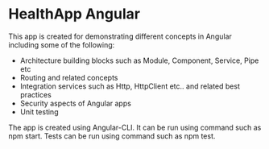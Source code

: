 # HealthApp Angular

This app is created for demonstrating different concepts in Angular including some of the following:

 * Architecture building blocks such as Module, Component, Service, Pipe etc
 * Routing and related concepts
 * Integration services such as Http, HttpClient etc.. and related best practices
 * Security aspects of Angular apps
 * Unit testing

The app is created using Angular-CLI. It can be run using command such as npm start. Tests can be run using command such as npm test.
